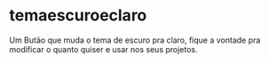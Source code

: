 # temaescuroeclaro
Um Butão que muda o tema de escuro pra claro, fique a vontade pra modificar o quanto quiser e usar nos seus projetos.
